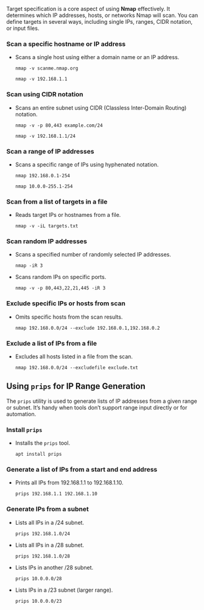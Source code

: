 Target specification is a core aspect of using **Nmap** effectively. It determines which IP addresses, hosts, or networks Nmap will scan. You can define targets in several ways, including single IPs, ranges, CIDR notation, or input files.



### **Scan a specific hostname or IP address**

* Scans a single host using either a domain name or an IP address.

  ```
  nmap -v scanme.nmap.org
  ```

  ```
  nmap -v 192.168.1.1
  ```



### **Scan using CIDR notation**

* Scans an entire subnet using CIDR (Classless Inter-Domain Routing) notation.

  ```
  nmap -v -p 80,443 example.com/24
  ```

  ```
  nmap -v 192.168.1.1/24
  ```



### **Scan a range of IP addresses**

* Scans a specific range of IPs using hyphenated notation.

  ```
  nmap 192.168.0.1-254
  ```

  ```
  nmap 10.0.0-255.1-254
  ```



### **Scan from a list of targets in a file**

* Reads target IPs or hostnames from a file.

  ```
  nmap -v -iL targets.txt
  ```



### **Scan random IP addresses**

* Scans a specified number of randomly selected IP addresses.

  ```
  nmap -iR 3
  ```
* Scans random IPs on specific ports.

  ```
  nmap -v -p 80,443,22,21,445 -iR 3
  ```



### **Exclude specific IPs or hosts from scan**

* Omits specific hosts from the scan results.

  ```
  nmap 192.168.0.0/24 --exclude 192.168.0.1,192.168.0.2
  ```



### **Exclude a list of IPs from a file**

* Excludes all hosts listed in a file from the scan.

  ```
  nmap 192.168.0.0/24 --excludefile exclude.txt
  ```



## **Using `prips` for IP Range Generation**

The `prips` utility is used to generate lists of IP addresses from a given range or subnet. It’s handy when tools don’t support range input directly or for automation.



### **Install `prips`**

* Installs the `prips` tool.

  ```
  apt install prips
  ```



### **Generate a list of IPs from a start and end address**

* Prints all IPs from 192.168.1.1 to 192.168.1.10.

  ```
  prips 192.168.1.1 192.168.1.10
  ```



### **Generate IPs from a subnet**

* Lists all IPs in a /24 subnet.

  ```
  prips 192.168.1.0/24
  ```
* Lists all IPs in a /28 subnet.

  ```
  prips 192.168.1.0/28
  ```
* Lists IPs in another /28 subnet.

  ```
  prips 10.0.0.0/28
  ```
* Lists IPs in a /23 subnet (larger range).

  ```
  prips 10.0.0.0/23
  ```